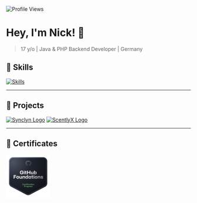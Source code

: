 ![Profile Views](https://komarev.com/ghpvc/?username=ceepkev77&color=006bed)

# Hey, I'm **Nick!** 👋

> 17 y/o | Java & PHP Backend Developer | Germany


## 🚀 Skills

[![Skills](https://skillicons.dev/icons?i=java,php,go,mysql,html,nodejs,css)](https://github.com/swnck)

---

## 📜 Projects

[![Synclyn Logo](https://avatars.githubusercontent.com/u/143539126?v=4&s=50)](https://www.github.com/Synclyn)
[![ScentlyX Logo](https://avatars.githubusercontent.com/u/186477396?v=4&s=50)](https://www.github.com/ScentlyX)

--- 

## 💼 Certificates

<a href="https://www.credly.com/badges/cf659733-2b36-4363-b163-8bbf9fc9e8a4/public_url">
    <img src="https://github.com/swnck/swnck/blob/main/github-foundations.png?raw=true" alt="GitHub Foundations Certificate" width="120" height="120" />
</a>
